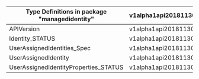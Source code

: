 | Type Definitions in package "managedidentity" | v1alpha1api20181130 | v1beta20181130 |
|-----------------------------------------------|---------------------|----------------|
| APIVersion                                    | v1alpha1api20181130 | v1beta20181130 |
| Identity_STATUS                               | v1alpha1api20181130 | v1beta20181130 |
| UserAssignedIdentities_Spec                   | v1alpha1api20181130 | v1beta20181130 |
| UserAssignedIdentity                          | v1alpha1api20181130 | v1beta20181130 |
| UserAssignedIdentityProperties_STATUS         | v1alpha1api20181130 | v1beta20181130 |
